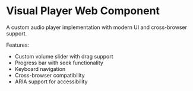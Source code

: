 # Visual Player Web Component

 A custom audio player implementation with modern UI and cross-browser support.

 Features:

 - Custom volume slider with drag support
 - Progress bar with seek functionality
 - Keyboard navigation
 - Cross-browser compatibility
 - ARIA support for accessibility


